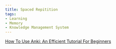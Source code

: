 ```yaml
---
title: Spaced Repitition
tags:
- Learning
- Memory
- Knowledge Management System
---
```


[How To Use Anki: An Efficient Tutorial For Beginners](https://leananki.com/how-to-use-anki-tutorial/)
